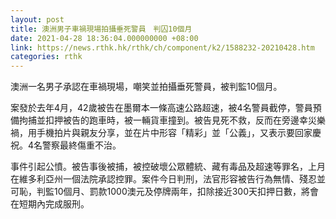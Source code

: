 ```yaml
---
layout: post
title: 澳洲男子車禍現場拍攝垂死警員　判囚10個月
date: 2021-04-28 18:36:04.000000000 +08:00
link: https://news.rthk.hk/rthk/ch/component/k2/1588232-20210428.htm
categories: rthk
---
```


澳洲一名男子承認在車禍現場，嘲笑並拍攝垂死警員，被判監10個月。

案發於去年4月，42歲被告在墨爾本一條高速公路超速，被4名警員截停，警員預備拘捕並扣押被告的跑車時，被一輛貨車撞到。被告見死不救，反而在旁邊幸災樂禍，用手機拍片與親友分享，並在片中形容「精彩」並「公義」，又表示要回家慶祝。4名警察最終傷重不治。

事件引起公憤。被告事後被捕，被控破壞公眾體統、藏有毒品及超速等罪名，上月在維多利亞州一個法院承認控罪。案件今日判刑，法官形容被告行為無情、殘忍並可恥，判監10個月、罰款1000澳元及停牌兩年，扣除接近300天扣押日數，將會在短期內完成服刑。
